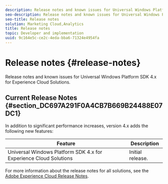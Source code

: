 ```yaml
---
description: Release notes and known issues for Universal Windows Platform SDK 4.x for Experience Cloud Solutions.
seo-description: Release notes and known issues for Universal Windows Platform SDK 4.x for Experience Cloud Solutions.
seo-title: Release notes
solution: Marketing Cloud,Analytics
title: Release notes
topic: Developer and implementation
uuid: 9c164e5c-ce2c-4eda-bba6-71324e4954fa
---
```


# Release notes {#release-notes}

Release notes and known issues for Universal Windows Platform SDK 4.x for Experience Cloud Solutions.

## Current Release Notes {#section_DC697A291F0A4CB7B669B24488E07DC1}

In addition to significant performance increases, version 4.x adds the following new features: 

| Feature | Description |
|--- |--- |
|Universal Windows Platform SDK 4.x for Experience Cloud Solutions|Initial release.|


For more information about the release notes for all solutions, see the [Adobe Experience Cloud Release Notes](https://docs.adobe.com/content/help/en/release-notes/experience-cloud/current.html). 
